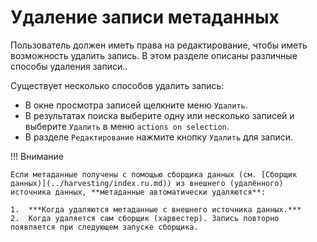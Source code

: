 # Удаление записи метаданных

Пользователь должен иметь права на редактирование, чтобы иметь возможность удалить запись. В этом разделе описаны различные способы удаления записи..

Существует несколько способов удалить запись:

- В окне просмотра записей щелкните меню `Удалить`.
- В результатах поиска выберите одну или несколько записей и выберите `Удалить` в меню `actions on selection`.
- В разделе `Редактирование` нажмите кнопку `Удалить` для записи.


!!! Внимание

    Если метаданные получены с помощью сборщика данных (см. [Сборщик данных)](../harvesting/index.ru.md)) из внешнего (удалённого) источника данных, **метаданные автоматически удаляются**:

    1.  ***Когда удаляются метаданные с внешнего источника данных.***
    2.  Когда удаляется сам сборщик (харвестер). Запись повторно появляется при следующем запуске сборщика.


